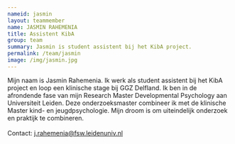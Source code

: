 ```yaml
---
nameid: jasmin
layout: teammember
name: JASMIN RAHEMENIA
title: Assistent KibA
group: team
summary: Jasmin is student assistent bij het KibA project.
permalink: /team/jasmin
image: /img/jasmin.jpg
---
```


Mijn naam is Jasmin Rahemenia. Ik werk als student assistent bij het KibA project en loop een klinische stage bij GGZ Delfland. Ik ben in de afrondende fase van mijn Research Master Developmental Psychology aan Universiteit Leiden. Deze onderzoeksmaster combineer ik met de klinische Master kind- en jeugdpsychologie. Mijn droom is om uiteindelijk onderzoek en praktijk te combineren.
<br>
<br>
Contact: j.rahemenia@fsw.leidenuniv.nl
